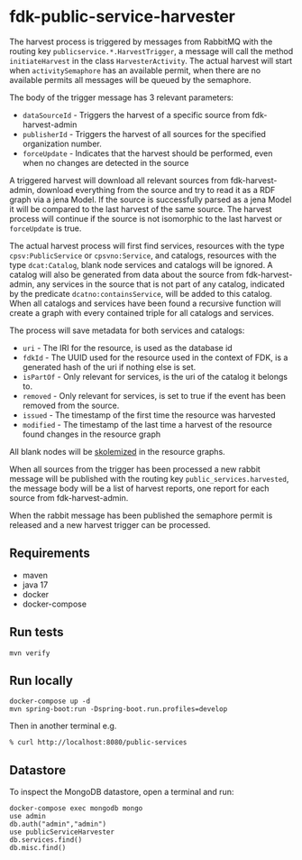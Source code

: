 # fdk-public-service-harvester

The harvest process is triggered by messages from RabbitMQ with the routing key `publicservice.*.HarvestTrigger`, a message will call the method `initiateHarvest` in the class `HarvesterActivity`. The actual harvest will start when `activitySemaphore` has an available permit, when there are no available permits all messages will be queued by the semaphore.

The body of the trigger message has 3 relevant parameters:
- `dataSourceId` - Triggers the harvest of a specific source from fdk-harvest-admin
- `publisherId` - Triggers the harvest of all sources for the specified organization number.
- `forceUpdate` - Indicates that the harvest should be performed, even when no changes are detected in the source

A triggered harvest will download all relevant sources from fdk-harvest-admin, download everything from the source and try to read it as a RDF graph via a jena Model. If the source is successfully parsed as a jena Model it will be compared to the last harvest of the same source. The harvest process will continue if the source is not isomorphic to the last harvest or `forceUpdate` is true.

The actual harvest process will first find services, resources with the type `cpsv:PublicService` or `cpsvno:Service`, and catalogs, resources with the type `dcat:Catalog`, blank node services and catalogs will be ignored. A catalog will also be generated from data about the source from fdk-harvest-admin, any services in the source that is not part of any catalog, indicated by the predicate `dcatno:containsService`, will be added to this catalog.
When all catalogs and services have been found a recursive function will create a graph with every contained triple for all catalogs and services.

The process will save metadata for both services and catalogs:
- `uri` - The IRI for the resource, is used as the database id
- `fdkId` - The UUID used for the resource used in the context of FDK, is a generated hash of the uri if nothing else is set.
- `isPartOf` - Only relevant for services, is the uri of the catalog it belongs to.
- `removed` - Only relevant for services, is set to true if the event has been removed from the source.
- `issued` - The timestamp of the first time the resource was harvested
- `modified` - The timestamp of the last time a harvest of the resource found changes in the resource graph

All blank nodes will be [skolemized](https://www.w3.org/wiki/BnodeSkolemization) in the resource graphs.

When all sources from the trigger has been processed a new rabbit message will be published with the routing key `public_services.harvested`, the message body will be a list of harvest reports, one report for each source from fdk-harvest-admin.

When the rabbit message has been published the semaphore permit is released and a new harvest trigger can be processed.

## Requirements
- maven
- java 17
- docker
- docker-compose

## Run tests
```
mvn verify
```

## Run locally
```
docker-compose up -d
mvn spring-boot:run -Dspring-boot.run.profiles=develop
```

Then in another terminal e.g.
```
% curl http://localhost:8080/public-services
```

## Datastore
To inspect the MongoDB datastore, open a terminal and run:
```
docker-compose exec mongodb mongo
use admin
db.auth("admin","admin")
use publicServiceHarvester
db.services.find()
db.misc.find()
```
